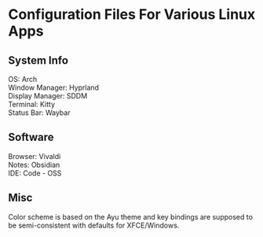 # Configuration Files For Various Linux Apps

## System Info
OS: Arch  
Window Manager: Hyprland    
Display Manager: SDDM  
Terminal: Kitty  
Status Bar: Waybar  

## Software
Browser: Vivaldi  
Notes: Obsidian  
IDE: Code - OSS  

## Misc
Color scheme is based on the Ayu theme and key bindings are supposed to be semi-consistent with defaults for XFCE/Windows. 
